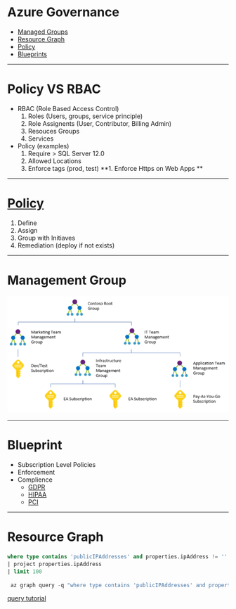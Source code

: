 # Azure Governance

* [Managed Groups](https://docs.microsoft.com/en-us/azure/governance/management-groups/overview)
* [Resource Graph](https://docs.microsoft.com/en-us/azure/governance/resource-graph/)
* [Policy](https://docs.microsoft.com/en-us/azure/governance/policy/)
* [Blueprints](https://docs.microsoft.com/en-us/azure/governance/blueprints/)

---

# Policy VS RBAC
* RBAC (Role Based Access Control)
  1. Roles (Users, groups, service principle)
  1. Role Assignents (User, Contributor, Billing Admin)
  1. Resouces Groups
  1. Services
*  Policy (examples)
   1.  Require > SQL Server 12.0
   1.  Allowed Locations
   1.  Enforce tags (prod, test)
   **1.  Enforce Https on Web Apps
**
---
# [Policy](https://ms.portal.azure.com/#blade/Microsoft_Azure_Policy/PolicyMenuBlade/Overview)  
   1. Define
   2. Assign
   3. Group with Initiaves
   4. Remediation (deploy if not exists)

---
# Management Group

![full](Images/ManagementGroup.png)


---
# Blueprint 

* Subscription Level Policies
* Enforcement
* Complience
    * [GDPR](https://docs.microsoft.com/en-us/azure/security/blueprints/gdpr-analytics-overview)
    * [HIPAA](https://docs.microsoft.com/en-us/azure/security/blueprints/azure-health)
    * [PCI](https://docs.microsoft.com/en-us/azure/security/blueprints/pcidss-analytics-overview)
---
# Resource Graph

```sql
where type contains 'publicIPAddresses' and properties.ipAddress != ''
| project properties.ipAddress
| limit 100
```

```powershell
 az graph query -q "where type contains 'publicIPAddresses' and properties.ipAddress != '' | project properties.ipAddress | limit 100"

```
[query tutorial](https://docs.microsoft.com/en-us/azure/governance/resource-graph/samples/starter)
